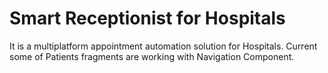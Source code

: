 # Smart Receptionist for Hospitals
It is a multiplatform appointment automation solution for Hospitals.
Current some of Patients fragments are working with Navigation Component. 
